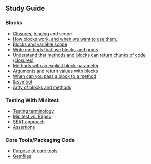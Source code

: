 ## Study Guide

### Blocks
* [Closures](closure.md), [binding](binding.md) and scope
* [How blocks work, and when we want to use them.](usage_of_blocks.md)
* [Blocks and variable scope](blocks.md)
* [Write methods that use blocks and procs](select.md)
* [Understand that methods and blocks can return chunks of code (closures)](binding.md)
* [Methods with an explicit block parameter](explicit_blocks.md)
* Arguments and return values with blocks
* [When can you pass a block to a method](blocks.md)
* [&:symbol](using_&_symbol.md)
* [Arity of blocks and methods](procs_vs_lambdas.md)

### Testing With Minitest
* [Testing terminology](testing_terminology.md)
* [Minitest vs. RSpec](minitest_vs_rspec.md)
* [SEAT approach](seat_approach.md)
* [Assertions](assertions.md)

### Core Tools/Packaging Code
* [Purpose of core tools](core_tools.md)
* [Gemfiles](gemfiles.md)
